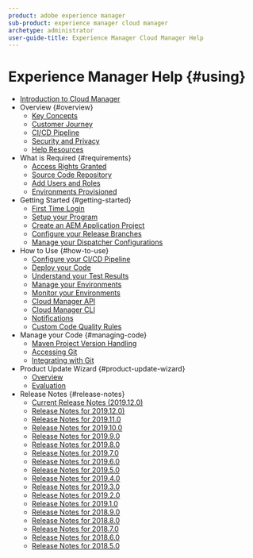 ```yaml
---
product: adobe experience manager
sub-product: experience manager cloud manager
archetype: administrator
user-guide-title: Experience Manager Cloud Manager Help
---
```


# Experience Manager Help {#using}

+ [Introduction to Cloud Manager](introduction-to-cloud-manager.md)
+ Overview {#overview}
  + [Key Concepts](key-concepts.md)
  + [Customer Journey](customer-journey.md)
  + [CI/CD Pipeline](ci-cd-pipeline.md)
  + [Security and Privacy](security-and-privacy.md)
  + [Help Resources](help-resources.md)
+ What is Required {#requirements}
  + [Access Rights Granted](access-rights-granted.md)
  + [Source Code Repository](source-code-repository.md)
  + [Add Users and Roles](setting-up-users-and-roles.md)
  + [Environments Provisioned](environments-provisioned.md)
+ Getting Started {#getting-started}
  + [First Time Login](first-time-login.md)
  + [Setup your Program](setting-up-program.md)
  + [Create an AEM Application Project](create-an-application-project.md)
  + [Configure your Release Branches](configure-your-release-branches.md)
  + [Manage your Dispatcher Configurations](dispatcher-configurations.md)
+ How to Use {#how-to-use}
  + [Configure your CI/CD Pipeline](configuring-pipeline.md)
  + [Deploy your Code](deploying-code.md)
  + [Understand your Test Results](understand-your-test-results.md)
  + [Manage your Environments](manage-your-environment.md)
  + [Monitor your Environments](monitor-your-environments.md)
  + [Cloud Manager API](https://www.adobe.io/apis/experiencecloud/cloud-manager/docs.html)
  + [Cloud Manager CLI](https://github.com/adobe/aio-cli-plugin-cloudmanager/blob/master/README.md)
  + [Notifications](notifications.md)
  + [Custom Code Quality Rules](custom-code-quality-rules.md)
+ Manage your Code {#managing-code}
  + [Maven Project Version Handling](activating-maven-project.md)
  + [Accessing Git](accessing-git.md)
  + [Integrating with Git](setup-cloud-manager-git-integration.md)
+ Product Update Wizard {#product-update-wizard}
  + [Overview](overview-productupdate-wizard.md)
  + [Evaluation](evaluation.md)
+ Release Notes {#release-notes}
  + [Current Release Notes (2019.12.0)](release-notes-current.md)
  + [Release Notes for 2019.12.0)](release-notes-current.md)
  + [Release Notes for 2019.11.0](release-notes-2019-11-0.md)
  + [Release Notes for 2019.10.0](release-notes-2019-10-0.md)
  + [Release Notes for 2019.9.0](release-notes-2019-9-0.md)
  + [Release Notes for 2019.8.0](release-notes-2019-8-0.md)
  + [Release Notes for 2019.7.0](release-notes-2019-7-0.md)
  + [Release Notes for 2019.6.0](release-notes-2019-6-0.md)
  + [Release Notes for 2019.5.0](release-notes-2019-5-0.md)
  + [Release Notes for 2019.4.0](release-notes-2019-4-0.md)
  + [Release Notes for 2019.3.0](release-notes-2019-3-0.md)
  + [Release Notes for 2019.2.0](release-notes-2019-2-0.md)
  + [Release Notes for 2019.1.0](release-notes-2019-1-0.md)
  + [Release Notes for 2018.9.0](release-notes-2018-9-0.md)
  + [Release Notes for 2018.8.0](release-notes-2018-8-0.md)
  + [Release Notes for 2018.7.0](release-notes-2018-7-0.md)
  + [Release Notes for 2018.6.0](release-notes-2018-6-0.md)
  + [Release Notes for 2018.5.0](release-notes-2018-5-0.md)

